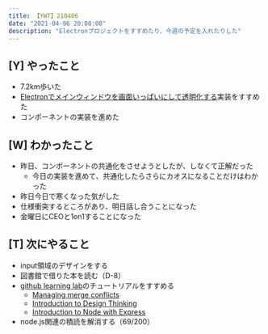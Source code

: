 ```yaml
---
title: 【YWT】210406
date: "2021-04-06 20:00:00"
description: "Electronプロジェクトをすすめたり、今週の予定を入れたりした"
---
```


## [Y] やったこと

- 7.2km歩いた
- [Electronでメインウィンドウを画面いっぱいにして透明化する](https://github.com/LeeDDHH/alias-agent/commit/36681575021fe8e6098ecc3fb88e6d62881906ba)実装をすすめた
- コンポーネントの実装を進めた

## [W] わかったこと

- 昨日、コンポーネントの共通化をさせようとしたが、しなくて正解だった
  - 今日の実装を進めて、共通化したらさらにカオスになることだけはわかった
- 昨日今日で寒くなった気がした
- 仕様衝突するところがあり、明日話し合うことになった
- 金曜日にCEOと1on1することになった

## [T] 次にやること

- input領域のデザインをする
- 図書館で借りた本を読む（D-8）
- [github learning lab](https://lab.github.com/githubtraining)のチュートリアルをすすめる
  - [Managing merge conflicts](https://lab.github.com/githubtraining/managing-merge-conflicts)
  - [Introduction to Design Thinking](https://lab.github.com/githubtraining/introduction-to-design-thinking)
  - [Introduction to Node with Express](https://lab.github.com/everydeveloper/introduction-to-node-with-express)
- node.js関連の積読を解消する（69/200）

<!-- https://twitter.com/camomile_cafe/status/1379390636282015745?s=20 -->
